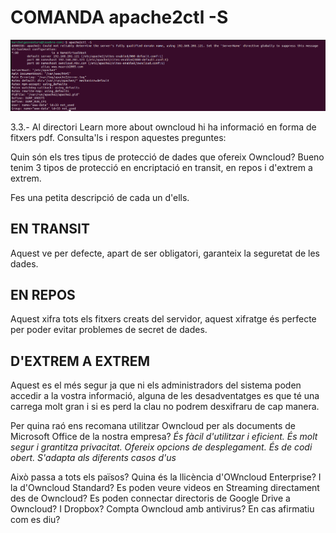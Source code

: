 # COMANDA apache2ctl -S
![alt text](apache8.png)




3.3.- Al directori Learn more about owncloud hi ha informació en forma de fitxers pdf. Consulta'ls i respon aquestes preguntes:

Quin són els tres tipus de protecció de dades que ofereix Owncloud?
Bueno tenim 3 tipos de protecció en encriptació en transit, en repos i d'extrem a extrem.

Fes una petita descripció de cada un d'ells.
## EN TRANSIT
Aquest ve per defecte, apart de ser obligatori, garanteix la seguretat de les dades.
## EN REPOS 
Aquest xifra tots els fitxers creats del servidor, aquest xifratge és perfecte per poder evitar problemes de secret de dades.
## D'EXTREM A EXTREM
Aquest es el més segur ja que ni els administradors del sistema poden accedir a la vostra informació, alguna de les desadventatges es que té una carrega molt gran i si es perd la clau no podrem desxifraru de cap manera.

Per quina raó ens recomana utilitzar Owncloud per als documents de Microsoft Office de la nostra empresa?
*És fàcil d'utilitzar i eficient.*
*És molt segur i grantitza privacitat.*
*Ofereix opcions de desplegament.*
*És de codi obert.*
*S'adapta als diferents casos d'us*

Això passa a tots els països?
Quina és la llicència d'OWncloud Enterprise?
I la d'Owncloud Standard?
Es poden veure videos en Streaming directament des de Owncloud?
Es poden connectar directoris de Google Drive a Owncloud?
I Dropbox?
Compta Owncloud amb antivirus? En cas afirmatiu com es diu?

